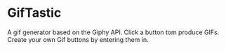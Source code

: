 # GifTastic
A gif generator based on the Giphy API. Click a button tom produce GIFs. Create your own Gif buttons by entering them in.
